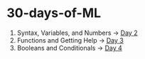 # 30-days-of-ML

1. Syntax, Variables, and Numbers → [Day 2](https://github.com/ipshitag/30-days-of-ML/blob/main/exercise-syntax-variables-and-numbers.ipynb)
2. Functions and Getting Help → [Day 3](https://github.com/ipshitag/30-days-of-ML/blob/main/exercise-functions-and-getting-help.ipynb)
3. Booleans and Conditionals -> [Day 4](https://github.com/ipshitag/30-days-of-ML/blob/main/exercise-booleans-and-conditionals.ipynb)

